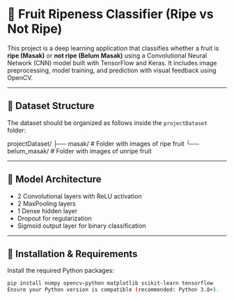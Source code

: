 # 🍎 Fruit Ripeness Classifier (Ripe vs Not Ripe)

This project is a deep learning application that classifies whether a fruit is **ripe (Masak)** or **not ripe (Belum Masak)** using a Convolutional Neural Network (CNN) model built with TensorFlow and Keras. It includes image preprocessing, model training, and prediction with visual feedback using OpenCV.

---

## 📁 Dataset Structure

The dataset should be organized as follows inside the `projectDataset` folder:

projectDataset/
├── masak/ # Folder with images of ripe fruit
└── belum_masak/ # Folder with images of unripe fruit


---

## 🧠 Model Architecture

- 2 Convolutional layers with ReLU activation
- 2 MaxPooling layers
- 1 Dense hidden layer
- Dropout for regularization
- Sigmoid output layer for binary classification

---

## 🔧 Installation & Requirements

Install the required Python packages:

```bash
pip install numpy opencv-python matplotlib scikit-learn tensorflow
Ensure your Python version is compatible (recommended: Python 3.8+).

